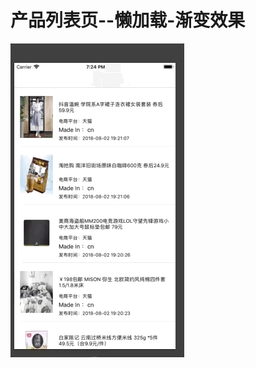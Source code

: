 # 产品列表页--懒加载-渐变效果
 ![image](https://github.com/feibaichen/AFNetworking_MVC_test/blob/master/de.gif)
